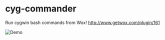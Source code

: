 # cyg-commander
Run cygwin bash commands from Wox!
http://www.getwox.com/plugin/161

![Demo](cyg-com.gif)
